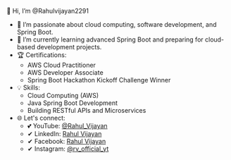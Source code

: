 👋 Hi, I’m @Rahulvijayan2291  

- 👀 I’m passionate about cloud computing, software development, and Spring Boot.  
- 🌱 I’m currently learning advanced Spring Boot and preparing for cloud-based development projects.  
- 🏆 Certifications:  
  - AWS Cloud Practitioner  
  - AWS Developer Associate  
  - Spring Boot Hackathon Kickoff Challenge Winner  
- 💡 Skills:  
  - Cloud Computing (AWS)  
  - Java Spring Boot Development  
  - Building RESTful APIs and Microservices  
- 🌐 Let's connect:  
  - 💕 YouTube: [@Rahul_Vijayan](https://www.youtube.com/@Rahul_Vijayan)  
  - ✔ LinkedIn: [Rahul Vijayan](https://www.linkedin.com/in/rahul-vijayan-682a12194/)  
  - ✔ Facebook: [Rahul Vijayan](https://www.facebook.com/profile.php?id=61557448937739)  
  - ✔ Instagram: [@rv_official_yt](https://www.instagram.com/rv_official_yt/)  

<!---  
Rahulvijayan2291/Rahulvijayan2291 is a ✨ special ✨ repository because its `README.md` (this file) appears on your GitHub profile.  
You can click the Preview link to take a look at your changes.  
--->  
